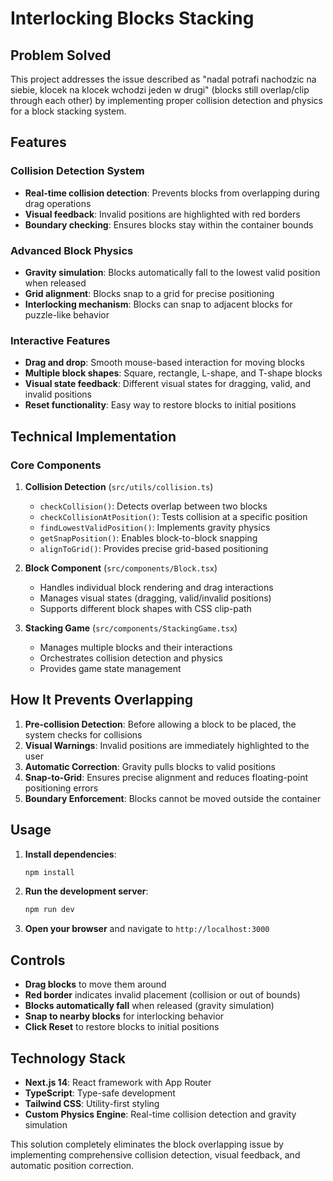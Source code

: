 # Interlocking Blocks Stacking

## Problem Solved
This project addresses the issue described as "nadal potrafi nachodzic na siebie, klocek na klocek wchodzi jeden w drugi" (blocks still overlap/clip through each other) by implementing proper collision detection and physics for a block stacking system.

## Features

### Collision Detection System
- **Real-time collision detection**: Prevents blocks from overlapping during drag operations
- **Visual feedback**: Invalid positions are highlighted with red borders
- **Boundary checking**: Ensures blocks stay within the container bounds

### Advanced Block Physics
- **Gravity simulation**: Blocks automatically fall to the lowest valid position when released
- **Grid alignment**: Blocks snap to a grid for precise positioning
- **Interlocking mechanism**: Blocks can snap to adjacent blocks for puzzle-like behavior

### Interactive Features
- **Drag and drop**: Smooth mouse-based interaction for moving blocks
- **Multiple block shapes**: Square, rectangle, L-shape, and T-shape blocks
- **Visual state feedback**: Different visual states for dragging, valid, and invalid positions
- **Reset functionality**: Easy way to restore blocks to initial positions

## Technical Implementation

### Core Components
1. **Collision Detection** (`src/utils/collision.ts`)
   - `checkCollision()`: Detects overlap between two blocks
   - `checkCollisionAtPosition()`: Tests collision at a specific position
   - `findLowestValidPosition()`: Implements gravity physics
   - `getSnapPosition()`: Enables block-to-block snapping
   - `alignToGrid()`: Provides precise grid-based positioning

2. **Block Component** (`src/components/Block.tsx`)
   - Handles individual block rendering and drag interactions
   - Manages visual states (dragging, valid/invalid positions)
   - Supports different block shapes with CSS clip-path

3. **Stacking Game** (`src/components/StackingGame.tsx`)
   - Manages multiple blocks and their interactions
   - Orchestrates collision detection and physics
   - Provides game state management

## How It Prevents Overlapping

1. **Pre-collision Detection**: Before allowing a block to be placed, the system checks for collisions
2. **Visual Warnings**: Invalid positions are immediately highlighted to the user
3. **Automatic Correction**: Gravity pulls blocks to valid positions
4. **Snap-to-Grid**: Ensures precise alignment and reduces floating-point positioning errors
5. **Boundary Enforcement**: Blocks cannot be moved outside the container

## Usage

1. **Install dependencies**:
   ```bash
   npm install
   ```

2. **Run the development server**:
   ```bash
   npm run dev
   ```

3. **Open your browser** and navigate to `http://localhost:3000`

## Controls
- **Drag blocks** to move them around
- **Red border** indicates invalid placement (collision or out of bounds)
- **Blocks automatically fall** when released (gravity simulation)
- **Snap to nearby blocks** for interlocking behavior
- **Click Reset** to restore blocks to initial positions

## Technology Stack
- **Next.js 14**: React framework with App Router
- **TypeScript**: Type-safe development
- **Tailwind CSS**: Utility-first styling
- **Custom Physics Engine**: Real-time collision detection and gravity simulation

This solution completely eliminates the block overlapping issue by implementing comprehensive collision detection, visual feedback, and automatic position correction.